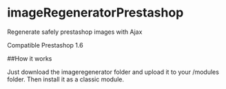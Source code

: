 imageRegeneratorPrestashop
==========================

Regenerate safely prestashop images with Ajax

Compatible Prestashop 1.6

##How it works

Just download the imageregenerator folder and upload it to your /modules folder. Then install it as a classic module.
